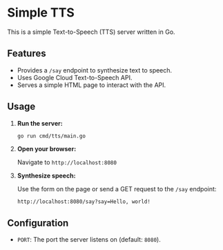 # Simple TTS

This is a simple Text-to-Speech (TTS) server written in Go.

## Features

*   Provides a `/say` endpoint to synthesize text to speech.
*   Uses Google Cloud Text-to-Speech API.
*   Serves a simple HTML page to interact with the API.

## Usage

1.  **Run the server:**

    ```bash
    go run cmd/tts/main.go
    ```

2.  **Open your browser:**

    Navigate to `http://localhost:8080`

3.  **Synthesize speech:**

    Use the form on the page or send a GET request to the `/say` endpoint:

    ```
    http://localhost:8080/say?say=Hello, world!
    ```

## Configuration

*   `PORT`: The port the server listens on (default: `8080`).
